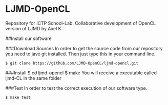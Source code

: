# LJMD-OpenCL

Repository for ICTP School-Lab. Collaborative development of OpenCL version of LJMD by Axel K.  

##Install our software

###Download Sources
In order to get the source code from our repository you need to jave git installed.
Then just type this in your command line.

	$ git clone https://github.com/LJMD-OpenCL/ljmd-opencl.git

###Install
	$ cd ljmd-opencl
	$ make
You will receive a executable called ljmd-CL in the same folder

###Test
In order to test the correct execution of our software type.

	$ make test
